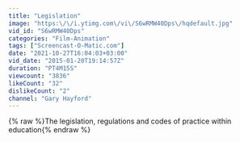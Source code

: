 ```yaml
---
title: "Legislation"
image: "https:\/\/i.ytimg.com\/vi\/S6wRMW40Dps\/hqdefault.jpg"
vid_id: "S6wRMW40Dps"
categories: "Film-Animation"
tags: ["Screencast-O-Matic.com"]
date: "2021-10-27T16:04:03+03:00"
vid_date: "2015-01-20T19:14:57Z"
duration: "PT4M15S"
viewcount: "3836"
likeCount: "32"
dislikeCount: "2"
channel: "Gary Hayford"
---
```

{% raw %}The legislation, regulations and codes of practice within education{% endraw %}
